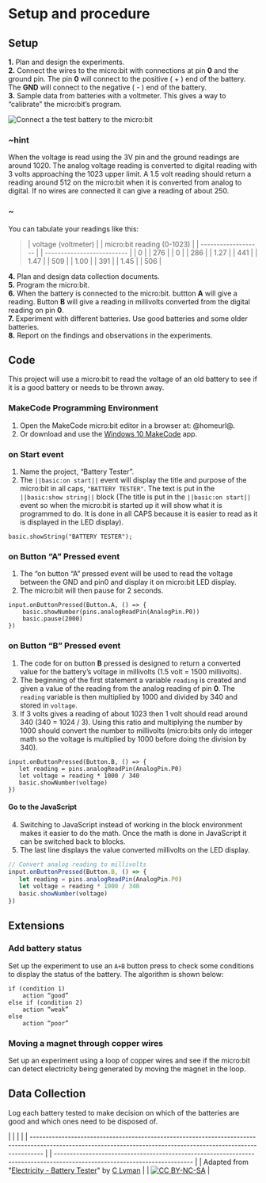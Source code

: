 # Setup and procedure

## Setup

**1.** Plan and design the experiments.  
**2.** Connect the wires to the micro:bit with connections at pin **0** and the ground pin. The pin **0** will connect to the positive ( + ) end of the battery. The **GND** will connect to the negative ( - ) end of the battery.  
**3.** Sample data from batteries with a voltmeter. This gives a way to “calibrate” the micro:bit’s program.

![Connect a the test battery to the micro:bit](/static/courses/ucp-science/electricity/battery-tester-connect.jpg)

### ~hint

When the voltage is read using the 3V pin and the ground readings are around 1020. The analog voltage reading is converted to digital reading with 3 volts approaching the 1023 upper limit. A 1.5 volt reading should return a reading around 512 on the micro:bit when it is converted from analog to digital. If no wires are connected it can give a reading of about 250.

### ~

You can tabulate your readings like this:

> | voltage (voltmeter) |  | micro:bit reading (0-1023) |
> | ------------------- |  | -------------------------- |
> | 0                   |  | 276                        |
> | 0                   |  | 286                        |
> | 1.27                |  | 441                        |
> | 1.47                |  | 509                        |
> | 1.00                |  | 391                        |
> | 1.45                |  | 506                        |

**4.** Plan and design data collection documents.  
**5.** Program the micro:bit.  
**6.** When the battery is connected to the micro:bit. buttton **A** will give a reading. Button **B** will give a reading in millivolts converted from the digital reading on pin **0**.  
**7.** Experiment with different batteries. Use good batteries and some older batteries.  
**8.** Report on the findings and observations in the experiments.

## Code

This project will use a micro:bit to read the voltage of an old battery to see if it is a good battery or needs to be thrown away.

### MakeCode Programming Environment

1. Open the MakeCode micro:bit editor in a browser at: @homeurl@.
2. Or download and use the [Windows 10 MakeCode](https://www.microsoft.com/store/apps/9PJC7SV48LCX) app.

### on Start event

1. Name the project, “Battery Tester”.
2. The `||basic:on start||` event will display the title and purpose of the micro:bit in all caps, `"BATTERY TESTER"`. The text is put in the `||basic:show string||` block (The title is put in the `||basic:on start||` event so when the micro:bit is started up it will show what it is programmed to do. It is done in all CAPS because it is easier to read as it is displayed in the LED display).

```blocks
basic.showString("BATTERY TESTER");
```

### on Button “A” Pressed event

1. The “on button “A” pressed event will be used to read the voltage between the GND and pin0 and display it on micro:bit LED display.
2. The micro:bit will then pause for 2 seconds.

```blocks
input.onButtonPressed(Button.A, () => {
    basic.showNumber(pins.analogReadPin(AnalogPin.P0))
    basic.pause(2000)
})
```

### on Button “B” Pressed event

1. The code for on button **B** pressed is designed to return a converted value for the battery’s voltage in millivolts (1.5 volt = 1500 millivolts).
2. The beginning of the first statement a variable `reading` is created and given a value of the reading from the analog reading of pin **0**. The `reading` variable is then multiplied by 1000 and divided by 340 and stored in `voltage`.
3. If 3 volts gives a reading of about 1023 then 1 volt should read around 340 (340 = 1024 / 3). Using this ratio and multiplying the number by 1000 should convert the number to millivolts (micro:bits only do integer math so the voltage is multiplied by 1000 before doing the division by 340).

```block
input.onButtonPressed(Button.B, () => {
   let reading = pins.analogReadPin(AnalogPin.P0)
   let voltage = reading * 1000 / 340
   basic.showNumber(voltage)
})
```

#### Go to the JavaScript

4. Switching to JavaScript instead of working in the block environment makes it easier to do the math. Once the math is done in JavaScript it can be switched back to blocks. 
5. The last line displays the value converted millivolts on the LED display.

```typescript
// Convert analog reading to millivolts
input.onButtonPressed(Button.B, () => {
   let reading = pins.analogReadPin(AnalogPin.P0)
   let voltage = reading * 1000 / 340
   basic.showNumber(voltage)
})
```

## Extensions

### Add battery status

Set up the experiment to use an `A+B` button press to check some conditions to display the status of the battery. The algorithm is shown below:

    if (condition 1)
        action “good”
    else if (condition 2)
        action “weak”
    else
        action “poor”
    

### Moving a magnet through copper wires

Set up an experiment using a loop of copper wires and see if the micro:bit can detect electricity being generated by moving the magnet in the loop.

## Data Collection

Log each battery tested to make decision on which of the batteries are good and which ones need to be disposed of.

  


|                                                                                                                                                                  |  |                                                                                                                           |
| ---------------------------------------------------------------------------------------------------------------------------------------------------------------- |  | ------------------------------------------------------------------------------------------------------------------------- |
| Adapted from "[Electricity - Battery Tester](https://drive.google.com/open?id=15Xry9jFsIzHHG7RpaIomLodl9pBjTiKDvtjkd227b7Y)" by [C Lyman](http://utahcoding.org) |  | [![CC BY-NC-SA](https://licensebuttons.net/l/by-nc-sa/4.0/80x15.png)](https://creativecommons.org/licenses/by-nc-sa/4.0/) |